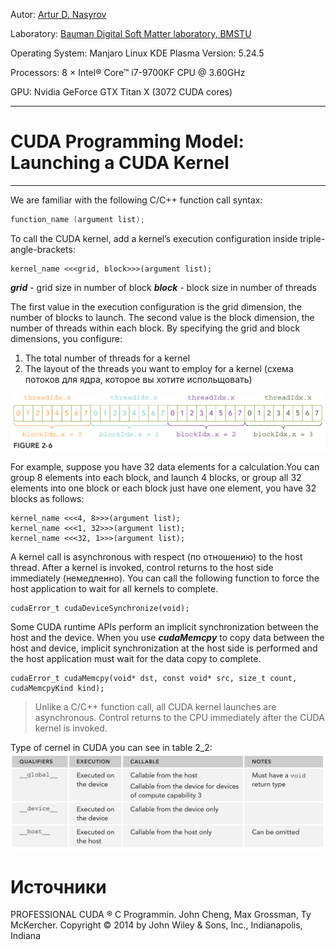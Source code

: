 Autor: [Artur D. Nasyrov](https://github.com/Arturawesome)

Laboratory: [Bauman Digital Soft Matter laboratory, BMSTU](http://teratech.ru/en)

Operating System: Manjaro Linux KDE Plasma Version: 5.24.5

Processors: 8 × Intel® Core™ i7-9700KF CPU @ 3.60GHz

GPU: Nvidia GeForce GTX Titan X (3072 CUDA cores)

---

# CUDA Programming Model: Launching a CUDA Kernel
---
We are familiar with the following C/C++ function call syntax:
```C++
function_name (argument list);
```
To call the CUDA kernel, add a kernel’s execution configuration inside triple-angle-brackets:
```CUDA
kernel_name <<<grid, block>>>(argument list);
```
***grid*** - grid size in number of block
***block*** - block size in number of threads

The first value in the execution configuration is the grid dimension, the number of blocks to launch. The second value is the block dimension, the number of threads within each block. By specifying the grid and block dimensions, you configure:
1. The total number of threads for a kernel
2. The layout of the threads you want to employ for a kernel (схема потоков для ядра, которое вы хотите испольщовать)

![](https://github.com/Arturawesome/CUDA_C_programming/blob/main/figures/CUDA_fig_2_6.png)

For example, suppose you have 32 data elements for a calculation.You can group 8 elements into each block, and launch 4 blocks, or group all 32 elements into one block or each block just have one element, you have 32 blocks as follows:
```CUDA
kernel_name <<<4, 8>>>(argument list);
kernel_name <<<1, 32>>>(argument list);
kernel_name <<<32, 1>>>(argument list);
```
A kernel call is asynchronous with respect (по отношению) to the host thread. After a kernel is invoked, control returns to the host side immediately (немедленно). You can call the following function to force the host application to wait for all kernels to complete.
```shell
cudaError_t cudaDeviceSynchronize(void);
```
Some CUDA runtime APIs perform an implicit synchronization between the host and the device. When you use ***cudaMemcpy*** to copy data between the host and device, implicit synchronization at the host side is performed and the host application must wait for the data copy to complete.
```CUDA
cudaError_t cudaMemcpy(void* dst, const void* src, size_t count, cudaMemcpyKind kind);
```
> Unlike a C/C++ function call, all CUDA kernel launches are asynchronous. Control returns to the CPU immediately after the CUDA kernel is invoked.

Type of cernel in CUDA you can see in table 2_2:
![](https://github.com/Arturawesome/CUDA_C_programming/blob/main/figures/CUDA_Table_2_2.png)



# Источники 
PROFESSIONAL CUDA ® C Programmin. John Cheng, Max Grossman, Ty McKercher. Copyright © 2014 by John Wiley & Sons, Inc., Indianapolis, Indiana
